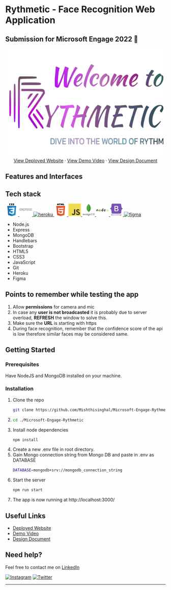 # Rythmetic - Face Recognition Web Application
## Submission for Microsoft Engage 2022 🌟

<p align="center">
<a href="https://unite-apurva.herokuapp.com/landing">
<img src="public/img/logoo.png" alt="Unite-logo"/>
</a><br>
  <a href="https://microsoft-engage-rythmetic.herokuapp.com/">View Deployed Website</a>
    ·
    <a href="">View Demo Video</a>
    ·
    <a href="https://www.figma.com/file/6ms4jHHEhMiatrPmth9TBP/Untitled?node-id=0%3A1">View Design Document</a>
</p>

## Features and Interfaces

## Tech stack

<p align="left">
<a href="https://www.w3schools.com/css/" target="_blank" rel="noreferrer"> <img src="https://raw.githubusercontent.com/devicons/devicon/master/icons/css3/css3-original-wordmark.svg" alt="css3" width="40" height="40" /> </a>
	<a href="https://expressjs.com" target="_blank" rel="noreferrer"> <img src="https://raw.githubusercontent.com/devicons/devicon/master/icons/express/express-original-wordmark.svg" alt="express" width="40" height="40" /> </a>
	<a href="https://heroku.com" target="_blank" rel="noreferrer"> <img src="https://www.vectorlogo.zone/logos/heroku/heroku-icon.svg" alt="heroku" width="40" height="40" /> </a>
	<a href="https://www.w3.org/html/" target="_blank" rel="noreferrer"> <img src="https://raw.githubusercontent.com/devicons/devicon/master/icons/html5/html5-original-wordmark.svg" alt="html5" width="40" height="40" /> </a>
	<a href="https://developer.mozilla.org/en-US/docs/Web/JavaScript" target="_blank" rel="noreferrer"> <img src="https://raw.githubusercontent.com/devicons/devicon/master/icons/javascript/javascript-original.svg" alt="javascript" width="40" height="40" /> </a>
	<a href="https://www.mongodb.com/" target="_blank" rel="noreferrer"> <img src="https://raw.githubusercontent.com/devicons/devicon/master/icons/mongodb/mongodb-original-wordmark.svg" alt="mongodb" width="40" height="40" /> </a>
	<a href="https://nodejs.org" target="_blank" rel="noreferrer"> <img src="https://raw.githubusercontent.com/devicons/devicon/master/icons/nodejs/nodejs-original-wordmark.svg" alt="nodejs" width="40" height="40" /> </a>
<a href="https://getbootstrap.com" target="_blank"> <img src="https://raw.githubusercontent.com/devicons/devicon/master/icons/bootstrap/bootstrap-plain-wordmark.svg" alt="bootstrap" width="40" height="40"/> </a>  <a href="https://www.figma.com/" target="_blank"> <img src="https://www.vectorlogo.zone/logos/figma/figma-icon.svg" alt="figma" width="40" height="40"/> </a>
</p>

- Node.js
- Express
- MongoDB
- Handlebars
- Bootstrap
- HTML5
- CSS3
- JavaScript
- Git
- Heroku
- Figma

## Points to remember while testing the app

1. Allow **permissions** for camera and mic
2. In case any **user is not broadcasted** it is probably due to server overload, **REFRESH** the window to solve this. 
3. Make sure the **URL** is starting with https
4. During face recognition, remember that the confidence score of the api is low therefore similar faces may be considered same.

## Getting Started

### Prerequisites

Have NodeJS and MongoDB installed on your machine.

### Installation

1. Clone the repo
   ```sh
   git clone https://github.com/Mishthisinghal/Microsoft-Engage-Rythmetic.git
   ```
2. ```sh
   cd ./Microsoft-Engage-Rythmetic
   ```
3. Install node dependencies 
   ```sh
   npm install
   ```
4. Create a new .env file in root directory.
5. Gain Mongo connection string from Mongo DB and paste in .env as DATABASE
    ```sh
    DATABASE=mongodb+srv://mongodb_connection_string
    ```
6. Start the server
   ```sh
   npm run start
   ```
7. The app is now running at http://localhost:3000/

## Useful Links

- [Deployed Website](https://microsoft-engage-rythmetic.herokuapp.com/)
- [Demo Video]()
- [Design Document](https://www.figma.com/file/6ms4jHHEhMiatrPmth9TBP/Untitled?node-id=0%3A1)

## Need help?

Feel free to contact me on [LinkedIn](https://www.linkedin.com/in/mishthi-singhal-97a688201/) 

[![Instagram](https://img.shields.io/badge/Instagram-follow-purple.svg?logo=instagram&logoColor=white)](https://www.instagram.com/mishthisinghal/) [![Twitter](https://img.shields.io/badge/Twitter-follow-blue.svg?logo=twitter&logoColor=white)](https://twitter.com/mishthi_singhal)

---------
